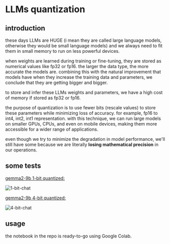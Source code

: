 # LLMs quantization

## introduction
these days LLMs are HUGE (i mean they are called large language models, otherwise they would be small language models) and we always need to fit them in small memory to run on less powerful devices.

when weights are learned during training or fine-tuning, they are stored as numerical values like fp32 or fp16. the larger the data type, the more accurate the models are. combining this with the natural improvement that models have when they increase the training data and parameters, we conclude that they are getting bigger and bigger.

to store and infer these LLMs weights and parameters, we have a high cost of memory if stored as fp32 or fp16.

the purpose of quantization is to use fewer bits (rescale values) to store these parameters while minimizing loss of accuracy. for example, fp16 to int4, int2, int1 representation. with this technique, we can run large models on smaller GPUs, CPUs, and even on mobile devices, making them more accessible for a wider range of applications.

even though we try to minimize the degradation in model performance, we'll still have some because we are literally **losing mathematical precision** in our operations.

## some tests
<ins>gemma2-9b 1-bit quantized:</ins>

![1-bit-chat](https://github.com/valenradovich/llm-quantization/assets/86897297/dc3b04a7-4ced-460f-81ef-e0dce9897af0)


<ins>gemma2-9b 4-bit quantized:</ins>

![4-bit-chat](https://github.com/valenradovich/llm-quantization/assets/86897297/e015949b-de40-47b3-a536-14c1e306f351)

## usage
the notebook in the repo is ready-to-go using Google Colab.
